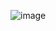 ![image](https://github.com/lakshay1121/todoApp_data_modeling/assets/91718893/3e059aa5-f7cb-4746-baee-c34fc041badb)
